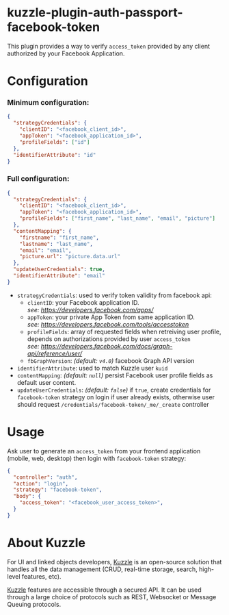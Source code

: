 # kuzzle-plugin-auth-passport-facebook-token

This plugin provides a way to verify `access_token` provided by any client authorized by your Facebook Application.

# Configuration

### Minimum configuration:

```json
{
  "strategyCredentials": {
    "clientID": "<facebook_client_id>",
    "appToken": "<facebook_application_id>",
    "profileFields": ["id"]
  },
  "identifierAttribute": "id"
}
```

### Full configuration:

```json
{
  "strategyCredentials": {
    "clientID": "<facebook_client_id>",
    "appToken": "<facebook_application_id>",
    "profileFields": ["first_name", "last_name", "email", "picture"]
  },
  "contentMapping": {
    "firstname": "first_name",
    "lastname": "last_name",
    "email": "email",
    "picture.url": "picture.data.url"
  },
  "updateUserCredentials": true,
  "identifierAttribute": "email"
}
```


* `strategyCredentials`: used to verify token validity from facebook api:
  * `clientID`:  your Facebook application ID.  
  *see: https://developers.facebook.com/apps/*
  * `appToken`: your private App Token from same application ID.  
  *see: https://developers.facebook.com/tools/accesstoken*  
  * `profileFields`: array of requested fields when retreiving user profile, depends on authorizations provided by user `access_token`  
  *see: https://developers.facebook.com/docs/graph-api/reference/user/*  
  * `fbGraphVersion`: *(default: `v4.0`)* facebook Graph API version
* `identifierAttribute`: used to match Kuzzle user `kuid`
* `contentMapping`: *(default: `null`)* persist Facebook user profile fields as default user content. 
* `updateUserCredentials`: *(default: `false`)* if `true`, create credentials for `facebook-token` strategy on login if user already exists, otherwise user should request `/credentials/facebook-token/_me/_create` controller

# Usage

Ask user to generate an `access_token` from your frontend application (mobile, web, desktop) then login with `facebook-token` strategy:

```json
{
  "controller": "auth",
  "action": "login",
  "strategy": "facebook-token",
  "body": {
    "access_token": "<facebook_user_access_token>",
  }
}
```


# About Kuzzle

For UI and linked objects developers, [Kuzzle](https://github.com/kuzzleio/kuzzle) is an open-source solution that handles all the data management
(CRUD, real-time storage, search, high-level features, etc).

[Kuzzle](https://github.com/kuzzleio/kuzzle) features are accessible through a secured API. It can be used through a large choice of protocols such as REST, Websocket or Message Queuing protocols.